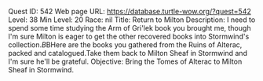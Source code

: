 Quest ID: 542
Web page URL: https://database.turtle-wow.org/?quest=542
Level: 38
Min Level: 20
Race: nil
Title: Return to Milton
Description: I need to spend some time studying the Arm of Gri'lek book you brought me, though I'm sure Milton is eager to get the other recovered books into Stormwind's collection.$B$BHere are the books you gathered from the Ruins of Alterac, packed and catalogued.Take them back to Milton Sheaf in Stormwind and I'm sure he'll be grateful.
Objective: Bring the Tomes of Alterac to Milton Sheaf in Stormwind.
